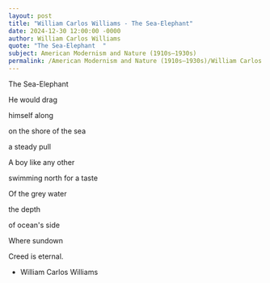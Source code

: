 ```yaml
---
layout: post
title: "William Carlos Williams - The Sea-Elephant"
date: 2024-12-30 12:00:00 -0000
author: William Carlos Williams
quote: "The Sea-Elephant  "
subject: American Modernism and Nature (1910s–1930s)
permalink: /American Modernism and Nature (1910s–1930s)/William Carlos Williams/William Carlos Williams - The Sea-Elephant
---
```


The Sea-Elephant  

He would drag  

himself along  

on the shore of the sea  

a steady pull  

A boy like any other  

swimming north for a taste  

Of the grey water  

the depth  

of ocean's side  

Where sundown  

Creed is eternal.

- William Carlos Williams
